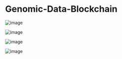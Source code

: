 # Genomic-Data-Blockchain

![image](https://user-images.githubusercontent.com/88935135/178294755-fa16c127-7624-48ef-a401-0f42fd54d7ed.png)

![image](https://user-images.githubusercontent.com/88935135/178294811-a006ea8c-b814-4b36-8596-6c4f43fbb35c.png)

![image](https://user-images.githubusercontent.com/88935135/178294910-57fd01fd-6535-4090-a4f7-0e72d26ae6a5.png)

![image](https://user-images.githubusercontent.com/88935135/178294960-44c77277-256a-405f-8078-a5bf675299f3.png)

